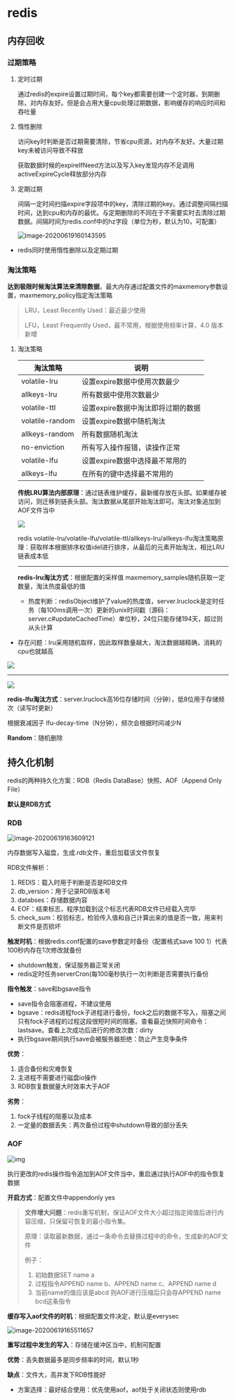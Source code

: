# redis

## 内存回收

### 过期策略

1. 定时过期

   通过redis的expire设置过期时间，每个key都需要创建一个定时器，到期删除，对内存友好。但是会占用大量cpu处理过期数据，影响缓存的响应时间和吞吐量

2. 惰性删除

   访问key时判断是否过期需要清除，节省cpu资源，对内存不友好。大量过期key未被访问导致不释放

   获取数据时候的expireIfNeed方法以及写入key发现内存不足调用activeExpireCycle释放部分内存

3. 定期过期

   间隔一定时间扫描expire字段项中的key，清除过期的key。通过调整间隔扫描时间，达到cpu和内存的最优。与定期删除的不同在于不需要实时去清除过期数据。间隔时间为redis.conf中的hz字段（单位为秒，默认为10，可配置）
   
   ![image-20200619160143595](https://gitee.com/lwj156/lwj-study/raw/master/image/redis/image-20200619160143595.png)

- redis同时使用惰性删除以及定期过期

### 淘汰策略

**达到极限时候淘汰算法来清除数据**，最大内存通过配置文件的maxmemory参数设置，maxmemory_policy指定淘汰策略	

> LRU，Least Recently Used：最近最少使用
>
> LFU，Least Frequently Used，最不常用，根据使用频率计算，4.0 版本新增

1. 淘汰策略

   | 淘汰策略        | 说明                               |
   | --------------- | ---------------------------------- |
   | volatile-lru    | 设置expire数据中使用次数最少       |
   | allkeys-lru     | 所有数据中使用次数最少             |
   | volatile-ttl    | 设置expire数据中淘汰即将过期的数据 |
   | volatile-random | 设置expire数据中随机淘汰           |
   | allkeys-random  | 所有数据随机淘汰                   |
   | no-enviction    | 所有写入操作报错，读操作正常       |
   | volatile-lfu    | 设置expire数据中选择最不常用的     |
   | allkeys-lfu     | 在所有的键中选择最不常用的         |

   **传统LRU算法内部原理**：通过链表维护缓存，最新缓存放在头部。如果缓存被访问，则迁移到链表头部。淘汰数据从尾部开始淘汰即可。淘汰对象追加到AOF文件当中

   

   <img src="https://gitee.com/lwj156/lwj-study/raw/master/image/redis/image-20200611113633207.png">

   redis volatile-lru/volatile-lfu/volatile-ttl/allkeys-lru/allkeys-lfu淘汰策略原理：获取样本根据排序权值idel进行排序，从最后的元素开始淘汰，相比LRU链表成本低

   ---

   

   **redis-lru淘汰方式**：根据配置的采样值 maxmemory_samples随机获取一定数量，淘汰热度最低的值

   - 热度判断：redisObject维护了value的热度值，server.lruclock是定时任务（每100ms调用一次）更新的unix时间戳（源码：server.c#updateCachedTime）单位秒，24位只能存储194天，超过则从头计算
- 存在问题：lru采用随机取样，因此取样数量越大，淘汰数据越精确，消耗的cpu也就越高
   
   

<img src="https://gitee.com/lwj156/lwj-study/raw/master/image/redis/image-20200611143327400.png">

---

<img src="https://gitee.com/lwj156/lwj-study/raw/master/image/redis/image-20200611141102255.png">

**redis-lfu淘汰方式**：server.lruclock高16位存储时间（分钟），低8位用于存储频次（读写时更新）

根据衰减因子 lfu-decay-time（N分钟），频次会根据时间减少N

**Random**：随机删除



## 持久化机制

redis的两种持久化方案：RDB（Redis DataBase）快照、AOF（Append Only File）

**默认是RDB方式**

### RDB

![image-20200619163609121](https://gitee.com/lwj156/lwj-study/raw/master/image/redis/image-20200619163609121.png)

内存数据写入磁盘，生成.rdb文件，重启加载该文件恢复

RDB文件解析：

1. REDIS：载入时用于判断是否是RDB文件
2. db_version：用于记录RDB版本号
3. databses：存储数据内容
4. EOF：结束标志，程序加载到这个标志代表RDB文件已经载入完毕
5. check_sum：校验标志，检验传入值和自己计算出来的值是否一致，用来判断文件是否损坏

**触发时机**：根据redis.conf配置的save参数定时备份（配置格式save   100   1）代表100秒内存在1次修改就备份

- shutdown触发，保证服务器正常关闭
- redis定时任务serverCron(每100毫秒执行一次)判断是否需要执行备份

**指令触发**：save和bgsave指令

- save指令会阻塞进程，不建议使用
- bgsave：redis进程fock子进程进行备份，fock之后的数据不写入，阻塞之间只有fock子进程的过程这段很短时间的阻塞。查看最近快照时间命令：lastsave。查看上次成功后进行的修改次数：dirty
- 执行bgsave期间执行save会被服务器拒绝：防止产生竞争条件

**优势**：

1. 适合备份和灾难恢复
2. 主进程不需要进行磁盘io操作
3. RDB恢复数据量大时效率大于AOF

**劣势**：

1. fock子线程的阻塞以及成本
2. 一定量的数据丢失：两次备份过程中shutdown导致的部分丢失

### AOF

![img](https://gitee.com/lwj156/lwj-study/raw/master/image/redis/clipboard.png)

执行更改的redis操作指令追加到AOF文件当中，重启通过执行AOF中的指令恢复数据

**开启方式**：配置文件中appendonly   yes

> **文件增大问题**：redis重写机制，保证AOF文件大小超过指定阈值后进行内容压缩，只保留可恢复的最小指令集。
>
> 原理：读取最新数据，通过一条命令去替换过程中的命令，生成新的AOF文件
>
> 例子：
>
> 1. 初始数据SET  name  a
> 2. 过程指令APPEND name  b、APPEND name  c、APPEND name  d
> 3. 当前name的值应该是abcd   则AOF进行压缩后只会存APPEND name  bcd这条指令

**缓存写入aof文件的时机**：根据配置文件决定，默认是everysec

![image-20200619165511657](https://gitee.com/lwj156/lwj-study/raw/master/image/redis/image-20200619165511657.png)

**重写过程中发生的写入**：存储在缓冲区当中，机制可配置

**优势**：丢失数据最多是同步频率的时间，默认1秒

**缺点**：文件大，高并发下RDB性能好

- 方案选择：最好结合使用：优先使用aof，aof处于关闭状态则使用rdb